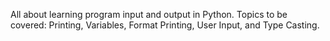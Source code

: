 All about learning program input and output in Python. Topics to be covered: Printing, Variables, Format Printing, User Input, and Type Casting.
